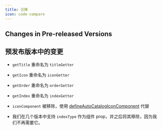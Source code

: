 ```yaml
---
title: 迁移
icon: code-compare
---
```


## Changes in Pre-released Versions

## 预发布版本中的变更

- `getTitle` 重命名为 `titleGetter`

- `getIcon` 重命名为 `iconGetter`

- `getOrder` 重命名为 `orderGetter`

- `getIndex` 重命名为 `indexGetter`

- `iconComponent` 被移除，使用 [defineAutoCatalogIconComponent](./config.md#defineautocatalogiconcomponent) 代替

- 我们在几个版本中支持 `indexType` 作为组件 prop，并之后将其移除，因为我们不再需要它。
